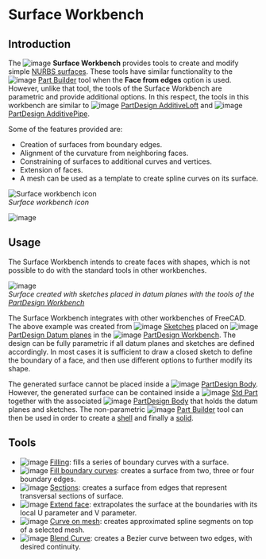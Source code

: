 # Surface Workbench

## Introduction

The ![image](https://github.com/FreeCAD/FreeCAD-documentation-docusaurus/assets/100439627/97a67f8d-39f6-42cc-925c-76b2e7c841ca) **Surface Workbench** provides tools to create and modify simple [NURBS surfaces](https://en.wikipedia.org/wiki/Non-uniform_rational_B-spline). These tools have similar functionality to the ![image](https://github.com/FreeCAD/FreeCAD-documentation-docusaurus/assets/100439627/39ab694b-29be-4607-a170-b2905efa6e6b) [Part Builder](https://wiki.freecad.org/Part_Builder) tool when the **Face from edges** option is used. However, unlike that tool, the tools of the Surface Workbench are parametric and provide additional options. In this respect, the tools in this workbench are similar to ![image](https://github.com/FreeCAD/FreeCAD-documentation-docusaurus/assets/100439627/f1ad8001-04b6-4496-984f-c6fe597c8603) [PartDesign AdditiveLoft](https://wiki.freecad.org/PartDesign_AdditiveLoft) and ![image](https://github.com/FreeCAD/FreeCAD-documentation-docusaurus/assets/100439627/479f50c0-96be-45f1-a110-f4cb158e2080) [PartDesign AdditivePipe](https://wiki.freecad.org/PartDesign_AdditivePipe).

Some of the features provided are:
- Creation of surfaces from boundary edges.
- Alignment of the curvature from neighboring faces.
- Constraining of surfaces to additional curves and vertices.
- Extension of faces.
- A mesh can be used as a template to create spline curves on its surface.

![Surface workbench icon](https://github.com/FreeCAD/FreeCAD-documentation-docusaurus/assets/100439627/ba8681df-5f3f-4772-9b81-f458b612593a)  
_Surface workbench icon_  

![image](https://github.com/FreeCAD/FreeCAD-documentation-docusaurus/assets/100439627/d00b5223-0dcb-4db8-8b0c-bb2420121174)  

## Usage

The Surface Workbench intends to create faces with shapes, which is not possible to do with the standard tools in other workbenches.

![image](https://github.com/FreeCAD/FreeCAD-documentation-docusaurus/assets/100439627/90bf3d6e-9684-4c6e-aaca-9bd19f72a969)  
_Surface created with sketches placed in datum planes with the tools of the [PartDesign Workbench](docs\workbenches\part-design.md)_  

The Surface Workbench integrates with other workbenches of FreeCAD. The above example was created from ![image](https://github.com/FreeCAD/FreeCAD-documentation-docusaurus/assets/100439627/d43eb877-0534-4d14-a82f-2a995ed0be1b) [Sketches](https://wiki.freecad.org/Sketch) placed on ![image](https://github.com/FreeCAD/FreeCAD-documentation-docusaurus/assets/100439627/f0771a36-d2d9-4227-b9b8-88d2d5921dca) [PartDesign Datum planes](https://wiki.freecad.org/PartDesign_Plane) in the ![image](https://github.com/FreeCAD/FreeCAD-documentation-docusaurus/assets/100439627/3fd990e9-04a9-4adb-8458-fcc12d764b38) [PartDesign Workbench](docs\workbenches\part-design.md). The design can be fully parametric if all datum planes and sketches are defined accordingly. In most cases it is sufficient to draw a closed sketch to define the boundary of a face, and then use different options to further modify its shape.

The generated surface cannot be placed inside a ![image](https://github.com/FreeCAD/FreeCAD-documentation-docusaurus/assets/100439627/6a0d4b48-9ea5-407d-9cff-66b68b65fece) [PartDesign Body](https://wiki.freecad.org/PartDesign_Body). However, the generated surface can be contained inside a ![image](https://github.com/FreeCAD/FreeCAD-documentation-docusaurus/assets/100439627/fb4ab93e-494f-429c-81db-058a26e2af59) [Std Part](https://wiki.freecad.org/Std_Part) together with the associated ![image](https://github.com/FreeCAD/FreeCAD-documentation-docusaurus/assets/100439627/3d2ec5ec-3984-463d-b05b-4357c4d839a1) [PartDesign Body](https://wiki.freecad.org/PartDesign_Body) that holds the datum planes and sketches. The non-parametric ![image](https://github.com/FreeCAD/FreeCAD-documentation-docusaurus/assets/100439627/157725f8-701f-4969-964e-888cd390b47f) [Part Builder](https://wiki.freecad.org/Part_Builder) tool can then be used in order to create a [shell](https://wiki.freecad.org/Glossary#Shell) and finally a [solid](https://wiki.freecad.org/Glossary#Solid).

## Tools

- ![image](https://github.com/FreeCAD/FreeCAD-documentation-docusaurus/assets/100439627/b662c9a2-1732-46eb-bcab-9adf8eec581e) [Filling](https://wiki.freecad.org/Surface_Filling): fills a series of boundary curves with a surface.
- ![image](https://github.com/FreeCAD/FreeCAD-documentation-docusaurus/assets/100439627/3826e1ce-eb13-40e2-98b0-235b7f582eb8) [Fill boundary curves](https://wiki.freecad.org/Surface_GeomFillSurface): creates a surface from two, three or four boundary edges.
- ![image](https://github.com/FreeCAD/FreeCAD-documentation-docusaurus/assets/100439627/a4a699a0-0548-44e9-beee-135d1ceddc3b) [Sections](https://wiki.freecad.org/Surface_Sections): creates a surface from edges that represent transversal sections of surface.
- ![image](https://github.com/FreeCAD/FreeCAD-documentation-docusaurus/assets/100439627/569debe1-d7e8-4bc0-ab7f-b318047faf39) [Extend face](https://wiki.freecad.org/Surface_ExtendFace): extrapolates the surface at the boundaries with its local U parameter and V parameter.
- ![image](https://github.com/FreeCAD/FreeCAD-documentation-docusaurus/assets/100439627/dff66f82-6816-41a5-a172-dc5fd11e2263) [Curve on mesh](https://wiki.freecad.org/Surface_CurveOnMesh): creates approximated spline segments on top of a selected mesh.
- ![image](https://github.com/FreeCAD/FreeCAD-documentation-docusaurus/assets/100439627/ede8a53b-79e8-4670-840e-16430d8bef01) [Blend Curve](https://wiki.freecad.org/Surface_BlendCurve): creates a Bezier curve between two edges, with desired continuity.
